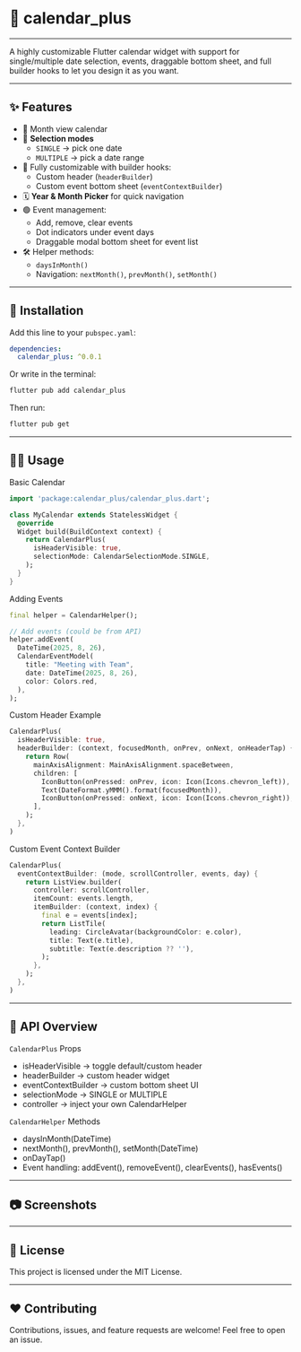 # 📅 calendar_plus

---

A highly customizable Flutter calendar widget with support for single/multiple date selection, events, draggable bottom sheet, and full builder hooks to let you design it as you want.

---

## ✨ Features

- 📆 Month view calendar
- 🔀 **Selection modes**
  - `SINGLE` → pick one date
  - `MULTIPLE` → pick a date range
- 🎨 Fully customizable with builder hooks:
  - Custom header (`headerBuilder`)
  - Custom event bottom sheet (`eventContextBuilder`)
- 🗓️ **Year & Month Picker** for quick navigation
- 🟢 Event management:
  - Add, remove, clear events
  - Dot indicators under event days
  - Draggable modal bottom sheet for event list
- 🛠 Helper methods:
  - `daysInMonth()`
  - Navigation: `nextMonth()`, `prevMonth()`, `setMonth()`

---

## 🚀 Installation

Add this line to your `pubspec.yaml`:

```yaml
dependencies:
  calendar_plus: ^0.0.1
```

Or write in the terminal:

```bash
flutter pub add calendar_plus
```

Then run:

```bash
flutter pub get
```

---

## 🧑‍💻 Usage

Basic Calendar

```dart
import 'package:calendar_plus/calendar_plus.dart';

class MyCalendar extends StatelessWidget {
  @override
  Widget build(BuildContext context) {
    return CalendarPlus(
      isHeaderVisible: true,
      selectionMode: CalendarSelectionMode.SINGLE,
    );
  }
}
```

Adding Events

```dart
final helper = CalendarHelper();

// Add events (could be from API)
helper.addEvent(
  DateTime(2025, 8, 26),
  CalendarEventModel(
    title: "Meeting with Team",
    date: DateTime(2025, 8, 26),
    color: Colors.red,
  ),
);
```

Custom Header Example

```dart
CalendarPlus(
  isHeaderVisible: true,
  headerBuilder: (context, focusedMonth, onPrev, onNext, onHeaderTap) {
    return Row(
      mainAxisAlignment: MainAxisAlignment.spaceBetween,
      children: [
        IconButton(onPressed: onPrev, icon: Icon(Icons.chevron_left)),
        Text(DateFormat.yMMM().format(focusedMonth)),
        IconButton(onPressed: onNext, icon: Icon(Icons.chevron_right)),
      ],
    );
  },
)
```

Custom Event Context Builder

```dart
CalendarPlus(
  eventContextBuilder: (mode, scrollController, events, day) {
    return ListView.builder(
      controller: scrollController,
      itemCount: events.length,
      itemBuilder: (context, index) {
        final e = events[index];
        return ListTile(
          leading: CircleAvatar(backgroundColor: e.color),
          title: Text(e.title),
          subtitle: Text(e.description ?? ''),
        );
      },
    );
  },
)
```

---

## 📖 API Overview

`CalendarPlus` Props

- isHeaderVisible → toggle default/custom header
- headerBuilder → custom header widget
- eventContextBuilder → custom bottom sheet UI
- selectionMode → SINGLE or MULTIPLE
- controller → inject your own CalendarHelper

`CalendarHelper` Methods

- daysInMonth(DateTime)
- nextMonth(), prevMonth(), setMonth(DateTime)
- onDayTap()
- Event handling: addEvent(), removeEvent(), clearEvents(), hasEvents()

---

## 📷 Screenshots

---

## 📄 License

This project is licensed under the MIT License.

---

## ❤️ Contributing

Contributions, issues, and feature requests are welcome!
Feel free to open an issue.
